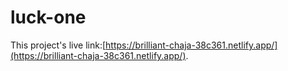 # luck-one

This project's live link:[https://brilliant-chaja-38c361.netlify.app/](https://brilliant-chaja-38c361.netlify.app/).